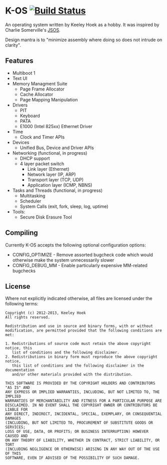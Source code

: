 # K-OS [![Build Status](https://travis-ci.org/escortkeel/k-os.png?branch=master)](https://travis-ci.org/escortkeel/k-os)

An operating system written by Keeley Hoek as a hobby. It was inspired by Charlie Somerville's [JSOS](https://github.com/charliesome/JSOS).

Design mantra is to "minimize assembly where doing so does not intrude on clarity".

## Features

* Multiboot 1
* Text UI
* Memory Managment Suite
    * Page Frame Allocator
    * Cache Allocator
    * Page Mapping Manipulation
* Drivers
    * PIT
    * Keyboard
    * PATA
    * E1000 (Intel 825xx) Ethernet Driver
* Time
    * Clock and Timer APIs
* Devices
    * Unified Bus, Device and Driver APIs
* Networking (functional, in progress)
    * DHCP support
    * 4 layer packet switch
        * Link layer (Ethernet)
        * Network layer (IP, ARP)
        * Transport layer (TCP, UDP)
        * Application layer (ICMP, NBNS)
* Tasks and Threads (functional, in progress)
    * Multitasking
    * Scheduler
    * System Calls (exit, fork, sleep, log, uptime)
* Tools:
    * Secure Disk Erasure Tool

## Compiling
Currently K-OS accepts the following optional configuration options:

* CONFIG_OPTIMIZE - Remove assorted bugcheck code which would otherwise make the system unnecessarily slower
* CONFIG_DEBUG_MM - Enable particularly expensive MM-related bugchecks

## License

Where not explicitly indicated otherwise, all files are licensed under the following terms:

    Copyright (c) 2012-2013, Keeley Hoek
    All rights reserved.

    Redistribution and use in source and binary forms, with or without
    modification, are permitted provided that the following conditions are met:

    1. Redistributions of source code must retain the above copyright notice, this
       list of conditions and the following disclaimer.
    2. Redistributions in binary form must reproduce the above copyright notice,
       this list of conditions and the following disclaimer in the documentation
       and/or other materials provided with the distribution.

    THIS SOFTWARE IS PROVIDED BY THE COPYRIGHT HOLDERS AND CONTRIBUTORS "AS IS" AND
    ANY EXPRESS OR IMPLIED WARRANTIES, INCLUDING, BUT NOT LIMITED TO, THE IMPLIED
    WARRANTIES OF MERCHANTABILITY AND FITNESS FOR A PARTICULAR PURPOSE ARE
    DISCLAIMED. IN NO EVENT SHALL THE COPYRIGHT OWNER OR CONTRIBUTORS BE LIABLE FOR
    ANY DIRECT, INDIRECT, INCIDENTAL, SPECIAL, EXEMPLARY, OR CONSEQUENTIAL DAMAGES
    (INCLUDING, BUT NOT LIMITED TO, PROCUREMENT OF SUBSTITUTE GOODS OR SERVICES;
    LOSS OF USE, DATA, OR PROFITS; OR BUSINESS INTERRUPTION) HOWEVER CAUSED AND
    ON ANY THEORY OF LIABILITY, WHETHER IN CONTRACT, STRICT LIABILITY, OR TORT
    (INCLUDING NEGLIGENCE OR OTHERWISE) ARISING IN ANY WAY OUT OF THE USE OF THIS
    SOFTWARE, EVEN IF ADVISED OF THE POSSIBILITY OF SUCH DAMAGE.
